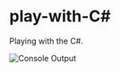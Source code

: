 # play-with-C#
Playing with the C#.

![Console Output](https://github.com/SanjeevSaniel/play-with-C_Sharp/blob/master/images./Output.png)
